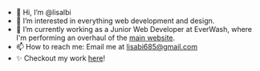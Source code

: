 - 👋 Hi, I’m @lisalbi
- 👀 I’m interested in everything web development and design.
- 🌱 I’m currently working as a Junior Web Developer at EverWash, where I'm performing an overhaul of the [main website](https://www.everwash.com/).
- 📫 How to reach me: Email me at lisabi685@gmail.com
- ✨ Checkout my work [here](https://www.lisabi.dev/)!

<!---
lisalbi/lisalbi is a ✨ special ✨ repository because its `README.md` (this file) appears on your GitHub profile.
You can click the Preview link to take a look at your changes.
--->
